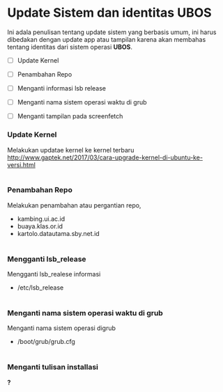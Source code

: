 # Update Sistem dan identitas UBOS

Ini adala penulisan tentang update sistem yang berbasis umum, ini harus dibedakan dengan update app atau tampilan karena akan membahas tentang identitas dari sistem operasi **UBOS**.

- [ ] Update Kernel
- [ ] Penambahan Repo
- [ ] Menganti informasi lsb release
- [ ] Menganti nama sistem operasi waktu di grub
- [ ] Menganti tampilan pada screenfetch


### Update Kernel
Melakukan updatae kernel ke kernel terbaru
<br>http://www.gaptek.net/2017/03/cara-upgrade-kernel-di-ubuntu-ke-versi.html
<br><br>

### Penambahan Repo
Melakukan penambahan atau pergantian repo, 
* kambing.ui.ac.id
* buaya.klas.or.id
* kartolo.datautama.sby.net.id
<br><br>

### Mengganti lsb_release
Mengganti lsb_realese informasi
* /etc/lsb_release
<br><br>

### Menganti nama sistem operasi waktu di grub
Menganti nama sistem operasi digrub
* /boot/grub/grub.cfg
<br><br>

### Menganti tulisan installasi
**?**
<br><br>
